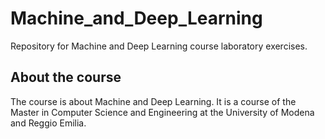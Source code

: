 # Machine_and_Deep_Learning
Repository for Machine and Deep Learning course laboratory exercises.

## About the course
The course is about Machine and Deep Learning. 
It is a course of the Master in Computer Science and Engineering at the University of Modena and Reggio Emilia.



